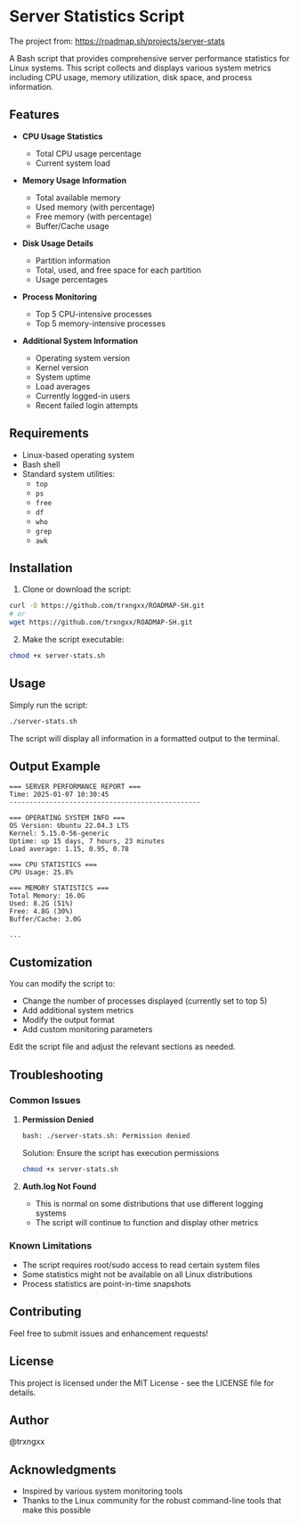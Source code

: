 # Server Statistics Script

The project from: https://roadmap.sh/projects/server-stats

A Bash script that provides comprehensive server performance statistics for Linux systems. This script collects and displays various system metrics including CPU usage, memory utilization, disk space, and process information.

## Features

- **CPU Usage Statistics**
  - Total CPU usage percentage
  - Current system load

- **Memory Usage Information**
  - Total available memory
  - Used memory (with percentage)
  - Free memory (with percentage)
  - Buffer/Cache usage

- **Disk Usage Details**
  - Partition information
  - Total, used, and free space for each partition
  - Usage percentages

- **Process Monitoring**
  - Top 5 CPU-intensive processes
  - Top 5 memory-intensive processes

- **Additional System Information**
  - Operating system version
  - Kernel version
  - System uptime
  - Load averages
  - Currently logged-in users
  - Recent failed login attempts

## Requirements

- Linux-based operating system
- Bash shell
- Standard system utilities:
  - `top`
  - `ps`
  - `free`
  - `df`
  - `who`
  - `grep`
  - `awk`

## Installation

1. Clone or download the script:
```bash
curl -O https://github.com/trxngxx/ROADMAP-SH.git
# or
wget https://github.com/trxngxx/ROADMAP-SH.git
``` 

2. Make the script executable:
```bash
chmod +x server-stats.sh
```

## Usage

Simply run the script:
```bash
./server-stats.sh
```

The script will display all information in a formatted output to the terminal.

## Output Example

```
=== SERVER PERFORMANCE REPORT ===
Time: 2025-01-07 10:30:45
------------------------------------------------

=== OPERATING SYSTEM INFO ===
OS Version: Ubuntu 22.04.3 LTS
Kernel: 5.15.0-56-generic
Uptime: up 15 days, 7 hours, 23 minutes
Load average: 1.15, 0.95, 0.78

=== CPU STATISTICS ===
CPU Usage: 25.8%

=== MEMORY STATISTICS ===
Total Memory: 16.0G
Used: 8.2G (51%)
Free: 4.8G (30%)
Buffer/Cache: 3.0G

...
```

## Customization

You can modify the script to:
- Change the number of processes displayed (currently set to top 5)
- Add additional system metrics
- Modify the output format
- Add custom monitoring parameters

Edit the script file and adjust the relevant sections as needed.

## Troubleshooting

### Common Issues

1. **Permission Denied**
   ```bash
   bash: ./server-stats.sh: Permission denied
   ```
   Solution: Ensure the script has execution permissions
   ```bash
   chmod +x server-stats.sh
   ```

2. **Auth.log Not Found**
   - This is normal on some distributions that use different logging systems
   - The script will continue to function and display other metrics

### Known Limitations

- The script requires root/sudo access to read certain system files
- Some statistics might not be available on all Linux distributions
- Process statistics are point-in-time snapshots

## Contributing

Feel free to submit issues and enhancement requests!

## License

This project is licensed under the MIT License - see the LICENSE file for details.

## Author

@trxngxx

## Acknowledgments

- Inspired by various system monitoring tools
- Thanks to the Linux community for the robust command-line tools that make this possible
